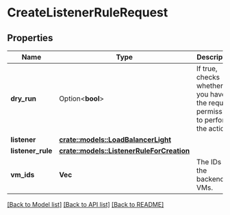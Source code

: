 # CreateListenerRuleRequest

## Properties

Name | Type | Description | Notes
------------ | ------------- | ------------- | -------------
**dry_run** | Option<**bool**> | If true, checks whether you have the required permissions to perform the action. | [optional]
**listener** | [**crate::models::LoadBalancerLight**](LoadBalancerLight.md) |  | 
**listener_rule** | [**crate::models::ListenerRuleForCreation**](ListenerRuleForCreation.md) |  | 
**vm_ids** | **Vec<String>** | The IDs of the backend VMs. | 

[[Back to Model list]](../README.md#documentation-for-models) [[Back to API list]](../README.md#documentation-for-api-endpoints) [[Back to README]](../README.md)


